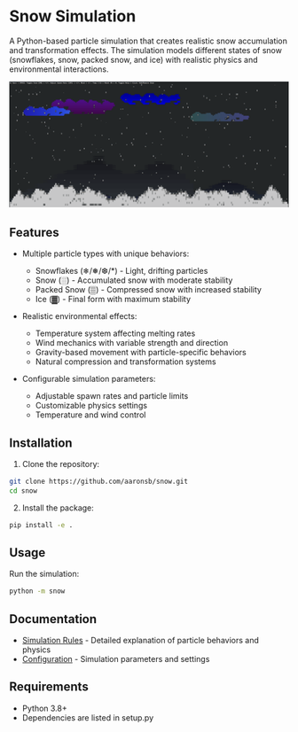 # Snow Simulation

A Python-based particle simulation that creates realistic snow accumulation and transformation effects. The simulation models different states of snow (snowflakes, snow, packed snow, and ice) with realistic physics and environmental interactions.

![Snow Simulation](screenshot.png)

## Features

- Multiple particle types with unique behaviors:
  - Snowflakes (❄/❅/❆/*) - Light, drifting particles
  - Snow (░) - Accumulated snow with moderate stability
  - Packed Snow (▒) - Compressed snow with increased stability
  - Ice (▓) - Final form with maximum stability

- Realistic environmental effects:
  - Temperature system affecting melting rates
  - Wind mechanics with variable strength and direction
  - Gravity-based movement with particle-specific behaviors
  - Natural compression and transformation systems

- Configurable simulation parameters:
  - Adjustable spawn rates and particle limits
  - Customizable physics settings
  - Temperature and wind control

## Installation

1. Clone the repository:
```bash
git clone https://github.com/aaronsb/snow.git
cd snow
```

2. Install the package:
```bash
pip install -e .
```

## Usage

Run the simulation:
```bash
python -m snow
```

## Documentation

- [Simulation Rules](docs/SIMULATION_RULES.md) - Detailed explanation of particle behaviors and physics
- [Configuration](snow/config.yaml) - Simulation parameters and settings

## Requirements

- Python 3.8+
- Dependencies are listed in setup.py
